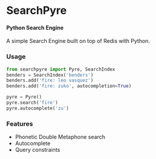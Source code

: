 SearchPyre
=======

#### Python Search Engine

A simple Search Engine built on top of Redis with Python.

### Usage
```python
from searchpyre import Pyre, SearchIndex
benders = SearchIndex('benders')
benders.add('fire: leo vasquez')
benders.add('fire: zuko', autocompletion=True)

pyre = Pyre()
pyre.search('fire')
pyre.autocomplete('zu')
```

### Features
* Phonetic Double Metaphone search
* Autocomplete
* Query constraints
